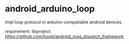 android_arduino_loop
====================

impl loop protocol in arduino-compatiable android devices.


requirement:
libproject: https://github.com/luoqii/android_msg_dispatch_framework
